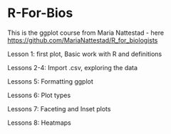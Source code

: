 # R-For-Bios
This is the ggplot course from Maria Nattestad - here https://github.com/MariaNattestad/R_for_biologists

Lesson 1: first plot, Basic work with R and definitions

Lessons 2-4: Import .csv, exploring the data

Lessons 5: Formatting ggplot

Lessons 6: Plot types

Lessons 7: Faceting and Inset plots

Lessons 8: Heatmaps
